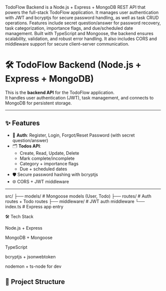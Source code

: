 TodoFlow Backend is a Node.js + Express + MongoDB REST API that powers the full-stack TodoFlow application. It manages user authentication with JWT and bcryptjs for secure password handling, as well as task CRUD operations. Features include secret question/answer for password recovery, task categorization, importance flags, and due/scheduled date management. Built with TypeScript and Mongoose, the backend ensures scalability, validation, and robust error handling. It also includes CORS and middleware support for secure client–server communication.


# 🛠 TodoFlow Backend (Node.js + Express + MongoDB)

This is the **backend API** for the TodoFlow application.  
It handles user authentication (JWT), task management, and connects to MongoDB for persistent storage.

---

## ✨ Features
- 🔐 **Auth**: Register, Login, Forgot/Reset Password (with secret question/answer)
- 🗂 **Todos API**:
  - Create, Read, Update, Delete
  - Mark complete/incomplete
  - Category + importance flags
  - Due + scheduled dates
- 🛡 Secure password hashing with bcryptjs
- 🌐 CORS + JWT middleware


---
src/
├── models/ # Mongoose models (User, Todo)
├── routes/ # Auth routes + Todo routes
├── middleware/ # JWT auth middleware
└── index.ts # Express app entry

🛠 Tech Stack

Node.js + Express

MongoDB + Mongoose

TypeScript

bcryptjs + jsonwebtoken

nodemon + ts-node for dev

## 📂 Project Structure
